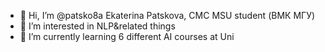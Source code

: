 - 👋 Hi, I’m @patsko8a Ekaterina Patskova, CMC MSU student (ВМК МГУ)
- 👀 I’m interested in NLP&related things
- 🌱 I’m currently learning 6 different AI courses at Uni

<!---
patsko8a/patsko8a is a ✨ special ✨ repository because its `README.md` (this file) appears on your GitHub profile.
You can click the Preview link to take a look at your changes.
--->

